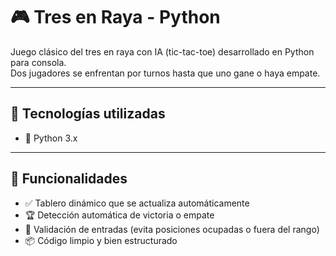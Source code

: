 # 🎮 Tres en Raya - Python

Juego clásico del tres en raya con IA (tic-tac-toe) desarrollado en Python para consola.  
Dos jugadores se enfrentan por turnos hasta que uno gane o haya empate.

---

## 🚀 Tecnologías utilizadas

- 🐍 Python 3.x

---

## 🧠 Funcionalidades

- ✅ Tablero dinámico que se actualiza automáticamente
- 🏆 Detección automática de victoria o empate
- 🔐 Validación de entradas (evita posiciones ocupadas o fuera del rango)
- 📦 Código limpio y bien estructurado
